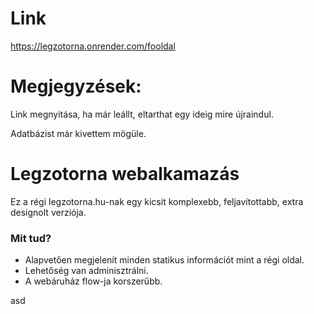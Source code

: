 # Link
https://legzotorna.onrender.com/fooldal

# Megjegyzések: #

Link megnyitása, ha már leállt, eltarthat egy ideig mire újraindul.

Adatbázist már kivettem mögüle.

# Legzotorna webalkamazás #

Ez a régi legzotorna.hu-nak egy kicsit komplexebb, feljavítottabb, extra designolt verziója.

### Mit tud? ###

* Alapvetően megjelenít minden statikus információt mint a régi oldal.
* Lehetőség van adminisztrálni.
* A webáruház flow-ja korszerűbb.









asd
